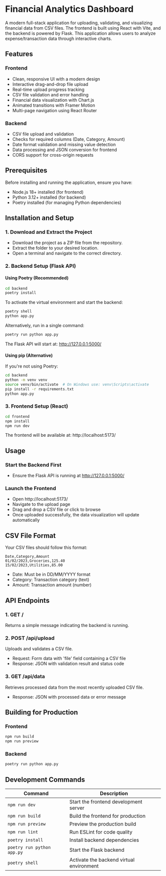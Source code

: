 # Financial Analytics Dashboard

A modern full-stack application for uploading, validating, and visualizing financial data from CSV files. The frontend is built using React with Vite, and the backend is powered by Flask. This application allows users to analyze expense/transaction data through interactive charts.

## Features

### Frontend
- Clean, responsive UI with a modern design
- Interactive drag-and-drop file upload
- Real-time upload progress tracking
- CSV file validation and error handling
- Financial data visualization with Chart.js
- Animated transitions with Framer Motion
- Multi-page navigation using React Router

### Backend
- CSV file upload and validation
- Checks for required columns (Date, Category, Amount)
- Date format validation and missing value detection
- Data processing and JSON conversion for frontend
- CORS support for cross-origin requests

## Prerequisites

Before installing and running the application, ensure you have:
- Node.js 18+ installed (for frontend)
- Python 3.12+ installed (for backend)
- Poetry installed (for managing Python dependencies)

## Installation and Setup

### 1. Download and Extract the Project
- Download the project as a ZIP file from the repository.
- Extract the folder to your desired location.
- Open a terminal and navigate to the correct directory.

### 2. Backend Setup (Flask API)

#### Using Poetry (Recommended)
```bash 
cd backend
poetry install
```

To activate the virtual environment and start the backend:
```bash
poetry shell
python app.py
```

Alternatively, run in a single command:
```bash
poetry run python app.py
```

The Flask API will start at: http://127.0.0.1:5000/

#### Using pip (Alternative)
If you're not using Poetry:
```bash
cd backend
python -m venv venv
source venv/bin/activate  # On Windows use: venv\Scripts\activate
pip install -r requirements.txt
python app.py
```

### 3. Frontend Setup (React)
```bash
cd frontend
npm install
npm run dev
```

The frontend will be available at: http://localhost:5173/

## Usage

### Start the Backend First
- Ensure the Flask API is running at http://127.0.0.1:5000/

### Launch the Frontend
- Open http://localhost:5173/
- Navigate to the upload page
- Drag and drop a CSV file or click to browse
- Once uploaded successfully, the data visualization will update automatically

## CSV File Format
Your CSV files should follow this format:
```
Date,Category,Amount
01/02/2023,Groceries,125.40
15/02/2023,Utilities,85.00
```

- Date: Must be in DD/MM/YYYY format
- Category: Transaction category (text)
- Amount: Transaction amount (number)

## API Endpoints

### 1. GET /
Returns a simple message indicating the backend is running.

### 2. POST /api/upload
Uploads and validates a CSV file.
- Request: Form data with 'file' field containing a CSV file
- Response: JSON with validation result and status code

### 3. GET /api/data
Retrieves processed data from the most recently uploaded CSV file.
- Response: JSON with processed data or error message

## Building for Production

### Frontend
```bash
npm run build
npm run preview
```

### Backend
```bash
poetry run python app.py
```

## Development Commands

| Command                    | Description                             |
|----------------------------|-----------------------------------------|
| `npm run dev`              | Start the frontend development server   |
| `npm run build`            | Build the frontend for production       |
| `npm run preview`          | Preview the production build            |
| `npm run lint`             | Run ESLint for code quality             |
| `poetry install`           | Install backend dependencies            |
| `poetry run python app.py` | Start the Flask backend                 |
| `poetry shell`             | Activate the backend virtual environment|